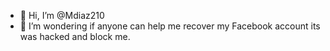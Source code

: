 - 👋 Hi, I’m @Mdiaz210
- 👀 I’m wondering if anyone can help me recover my Facebook account its was hacked and block me.


<!---
Mdiaz210/Mdiaz210 is a ✨ special ✨ repository because its `README.md` (this file) appears on your GitHub profile.
You can click the Preview link to take a look at your changes.
--->
